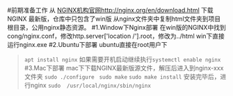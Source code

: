 #前期准备工作
从 [NGINX机构官网http://nginx.org/en/download.html](http://nginx.org/en/download.html) 下载 NGINX 最新版，仓库中只包含了win版
从nginx文件夹中复制html文件夹到项目根目录，公用nginx静态资源。
#1.Window下Nginx部署
在win版的NGINX中找到cong/nginx.conf，修改http.server['location /'].root，修改为../html
win下直接运行nginx.exe
#2.Ubuntu下部署
ubuntu直接在root用户下
>`apt install nginx`
如果需要开机启动继续执行`systemctl enable nginx`
#3.Mac下部署
mac下下载NGINX最新版源文件，解压后进入到nginx-xxx文件夹
>`sudo ./configure `
>`sudo make`
>`sudo make install`
安装完毕后，进行nginx
>`sudo  /usr/local/nginx/sbin/nginx `
